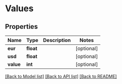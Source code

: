 # Values


## Properties
Name | Type | Description | Notes
------------ | ------------- | ------------- | -------------
**eur** | **float** |  | [optional] 
**usd** | **float** |  | [optional] 
**value** | **int** |  | [optional] 

[[Back to Model list]](../README.md#documentation-for-models) [[Back to API list]](../README.md#documentation-for-api-endpoints) [[Back to README]](../README.md)


